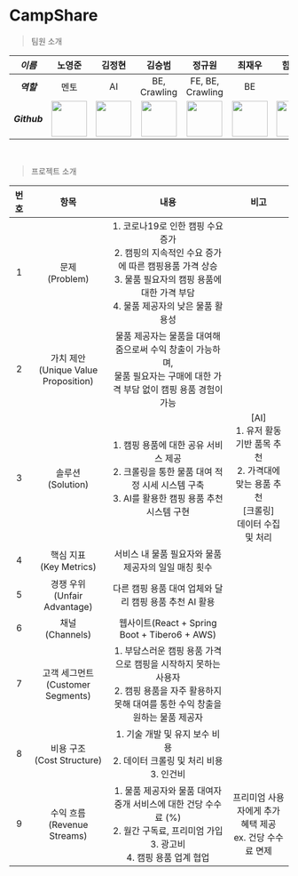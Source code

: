 # CampShare
> 팀원 소개
  
| _이름_ | 노영준 | 김정현 | 김승범 | 정규원 | 최재우 | 함상억 |
|:-----:|:----:|:-----:|:----:|:----:|:-----:|:----:|
| ___역할___ | 멘토 | AI | BE, Crawling | FE, BE, Crawling | BE | FE |
| ___Github___ | <a href="https://github.com/youngjun-99"><img src="https://avatars.githubusercontent.com/u/83204523?v=4" width="64" height="64"></a> | <a href="https://github.com/kjhz2"><img src="https://avatars.githubusercontent.com/u/146512830?v=4" width="64" height="64"></a> | <a href="https://github.com/SeungBeom53"><img src="https://avatars.githubusercontent.com/u/132819503?v=4" width="64" height="64"></a> | <a href="https://github.com/digitpic"><img src="https://avatars.githubusercontent.com/u/63178849?v=4" width="64" height="64"></a> | <a href="https://github.com/cjw0324"><img src="https://avatars.githubusercontent.com/u/51539046?v=4" width="64" height="64"></a> | <a href="https://github.com/Sangeok"><img src="https://avatars.githubusercontent.com/u/103489700?v=4" width="64" height="64"></a> |
<br>

> 프로젝트 소개

|번호|항목|내용|비고|
|:-:|:-:|:-:|:-:|
|1|문제<br>(Problem)|1. 코로나19로 인한 캠핑 수요 증가<br>2. 캠핑의 지속적인 수요 증가에 따른 캠핑용품 가격 상승<br>3. 물품 필요자의 캠핑 용품에 대한 가격 부담<br>4. 물품 제공자의 낮은 물품 활용성|
|2|가치 제안<br>(Unique Value Proposition)|물품 제공자는 물품을 대여해줌으로써 수익 창출이 가능하며,<br>물품 필요자는 구매에 대한 가격 부담 없이 캠핑 용품 경험이 가능|
|3|솔루션<br>(Solution)|1. 캠핑 용품에 대한 공유 서비스 제공<br>2. 크롤링을 통한 물품 대여 적정 시세 시스템 구축<br>3. AI를 활용한 캠핑 용품 추천 시스템 구현|[AI]<br>1. 유저 활동 기반 품목 추천<br>2. 가격대에 맞는 용품 추천<br>[크롤링]<br>데이터 수집 및 처리|
|4|핵심 지표<br>(Key Metrics)|서비스 내 물품 필요자와 물품 제공자의 일일 매칭 횟수|
|5|경쟁 우위<br>(Unfair Advantage)|다른 캠핑 용품 대여 업체와 달리 캠핑 용품 추천 AI 활용|
|6|채널<br>(Channels)|웹사이트(React + Spring Boot + Tibero6 + AWS)|
|7|고객 세그먼트<br>(Customer Segments)|1. 부담스러운 캠핑 용품 가격으로 캠핑을 시작하지 못하는 사용자<br>2. 캠핑 용품을 자주 활용하지 못해 대여를 통한 수익 창출을 원하는 물품 제공자|
|8|비용 구조<br>(Cost Structure)|1. 기술 개발 및 유지 보수 비용<br>2. 데이터 크롤링 및 처리 비용<br>3. 인건비|
|9|수익 흐름<br>(Revenue Streams)|1. 물품 제공자와 물품 대여자 중개 서비스에 대한 건당 수수료 (%)<br>2. 월간 구독료, 프리미엄 가입<br>3. 광고비<br>4. 캠핑 용품 업계 협업|프리미엄 사용자에게 추가 혜택 제공<br>ex. 건당 수수료 면제|
